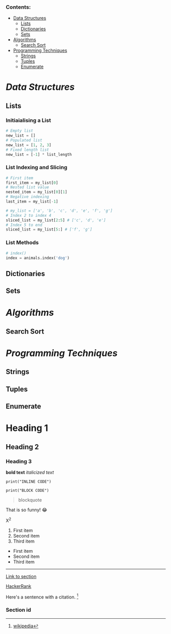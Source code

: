 ### Contents:
- [Data Structures](#data-structures)
  - [Lists](#lists)
  - [Dictionaries](#dictionaries)
  - [Sets](#sets)
- [Algorithms](#algorithms)
  - [Search Sort](#search-sort)
- [Programming Techniques](#programming-techniques)
  - [Strings](#strings)
  - [Tuples](#tuples)
  - [Enumerate](#enumerate)

# *Data Structures*
## Lists
### Initiaialising a List
```python
# Empty list
new_list = []
# Populated list
new_list = [1, 2, 3]
# Fixed length list
new_list = [-1] * list_length
```
### List Indexing and Slicing
```python
# First item
first_item = my_list[0]
# Nested list value
nested_item = my_list[0][1]
# Negative indexing
last_item = my_list[-1]

# my_list = ['a', 'b', 'c', 'd', 'e', 'f', 'g']
# Index 2 to index 4
sliced_list = my_list[2:5] # ['c', 'd', 'e']
# Index 5 to end
sliced_list = my_list[5:] # ['f', 'g']
```
   
### List Methods
```python
# index()
index = animals.index('dog')

```
   
## Dictionaries 
   
## Sets  
   
# *Algorithms*
## Search Sort
   
# *Programming Techniques*
## Strings
   
## Tuples  
   
## Enumerate
   

# Heading 1
## Heading 2
### Heading 3

**bold text** 
*italicized text*

`print("INLINE CODE")`

```
print("BLOCK CODE")
```

> blockquote

That is so funny! :joy:

X<sup>2</sup>

1. First item
2. Second item
3. Third item

- First item
- Second item
- Third item

---

[Link to section](#section-id)
  
[HackerRank](https://www.hackerrank.com/dashboard)

Here's a sentence with a citation. [^1]
[^1]: [wikipedia](https://www.wikipedia.org/)

### Section id

